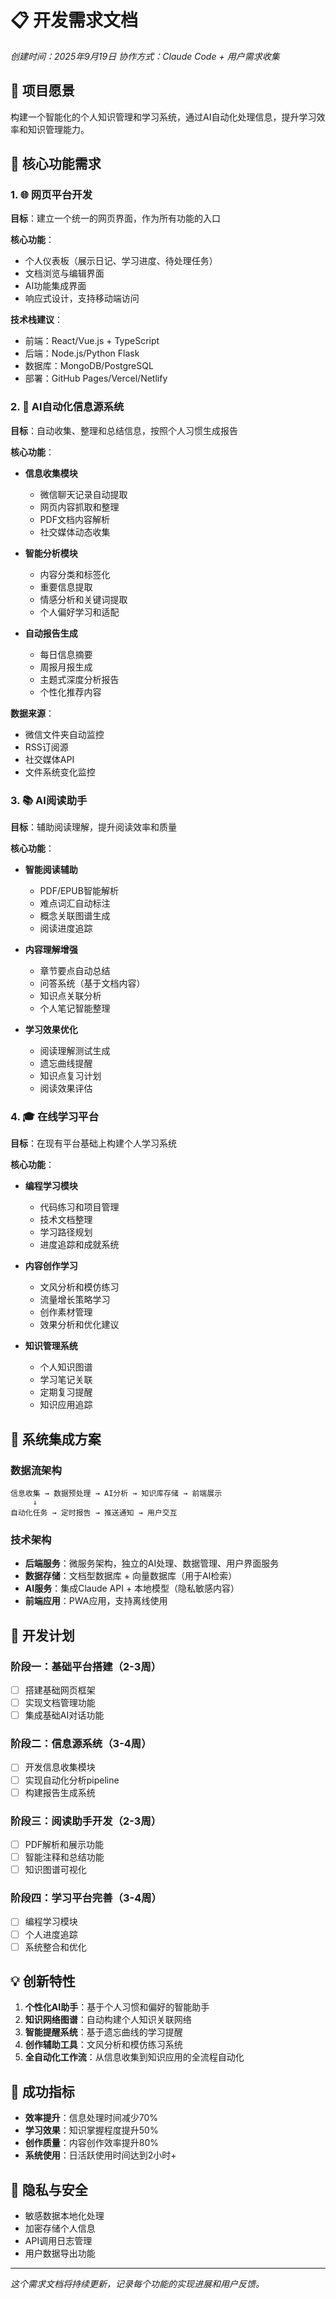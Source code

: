 # 📋 开发需求文档

*创建时间：2025年9月19日*
*协作方式：Claude Code + 用户需求收集*

## 🎯 项目愿景

构建一个智能化的个人知识管理和学习系统，通过AI自动化处理信息，提升学习效率和知识管理能力。

## 🚀 核心功能需求

### 1. 🌐 网页平台开发

**目标**：建立一个统一的网页界面，作为所有功能的入口

**核心功能**：
- 个人仪表板（展示日记、学习进度、待处理任务）
- 文档浏览与编辑界面
- AI功能集成界面
- 响应式设计，支持移动端访问

**技术栈建议**：
- 前端：React/Vue.js + TypeScript
- 后端：Node.js/Python Flask
- 数据库：MongoDB/PostgreSQL
- 部署：GitHub Pages/Vercel/Netlify

### 2. 🤖 AI自动化信息源系统

**目标**：自动收集、整理和总结信息，按照个人习惯生成报告

**核心功能**：
- **信息收集模块**
  - 微信聊天记录自动提取
  - 网页内容抓取和整理
  - PDF文档内容解析
  - 社交媒体动态收集

- **智能分析模块**
  - 内容分类和标签化
  - 重要信息提取
  - 情感分析和关键词提取
  - 个人偏好学习和适配

- **自动报告生成**
  - 每日信息摘要
  - 周报月报生成
  - 主题式深度分析报告
  - 个性化推荐内容

**数据来源**：
- 微信文件夹自动监控
- RSS订阅源
- 社交媒体API
- 文件系统变化监控

### 3. 📚 AI阅读助手

**目标**：辅助阅读理解，提升阅读效率和质量

**核心功能**：
- **智能阅读辅助**
  - PDF/EPUB智能解析
  - 难点词汇自动标注
  - 概念关联图谱生成
  - 阅读进度追踪

- **内容理解增强**
  - 章节要点自动总结
  - 问答系统（基于文档内容）
  - 知识点关联分析
  - 个人笔记智能整理

- **学习效果优化**
  - 阅读理解测试生成
  - 遗忘曲线提醒
  - 知识点复习计划
  - 阅读效果评估

### 4. 🎓 在线学习平台

**目标**：在现有平台基础上构建个人学习系统

**核心功能**：
- **编程学习模块**
  - 代码练习和项目管理
  - 技术文档整理
  - 学习路径规划
  - 进度追踪和成就系统

- **内容创作学习**
  - 文风分析和模仿练习
  - 流量增长策略学习
  - 创作素材管理
  - 效果分析和优化建议

- **知识管理系统**
  - 个人知识图谱
  - 学习笔记关联
  - 定期复习提醒
  - 知识应用追踪

## 🔄 系统集成方案

### 数据流架构
```
信息收集 → 数据预处理 → AI分析 → 知识库存储 → 前端展示
     ↓
自动化任务 → 定时报告 → 推送通知 → 用户交互
```

### 技术架构
- **后端服务**：微服务架构，独立的AI处理、数据管理、用户界面服务
- **数据存储**：文档型数据库 + 向量数据库（用于AI检索）
- **AI服务**：集成Claude API + 本地模型（隐私敏感内容）
- **前端应用**：PWA应用，支持离线使用

## 📅 开发计划

### 阶段一：基础平台搭建（2-3周）
- [ ] 搭建基础网页框架
- [ ] 实现文档管理功能
- [ ] 集成基础AI对话功能

### 阶段二：信息源系统（3-4周）
- [ ] 开发信息收集模块
- [ ] 实现自动化分析pipeline
- [ ] 构建报告生成系统

### 阶段三：阅读助手开发（2-3周）
- [ ] PDF解析和展示功能
- [ ] 智能注释和总结功能
- [ ] 知识图谱可视化

### 阶段四：学习平台完善（3-4周）
- [ ] 编程学习模块
- [ ] 个人进度追踪
- [ ] 系统整合和优化

## 💡 创新特性

1. **个性化AI助手**：基于个人习惯和偏好的智能助手
2. **知识网络图谱**：自动构建个人知识关联网络
3. **智能提醒系统**：基于遗忘曲线的学习提醒
4. **创作辅助工具**：文风分析和模仿练习系统
5. **全自动化工作流**：从信息收集到知识应用的全流程自动化

## 🎯 成功指标

- **效率提升**：信息处理时间减少70%
- **学习效果**：知识掌握程度提升50%
- **创作质量**：内容创作效率提升80%
- **系统使用**：日活跃使用时间达到2小时+

## 🔐 隐私与安全

- 敏感数据本地化处理
- 加密存储个人信息
- API调用日志管理
- 用户数据导出功能

---

*这个需求文档将持续更新，记录每个功能的实现进展和用户反馈。*